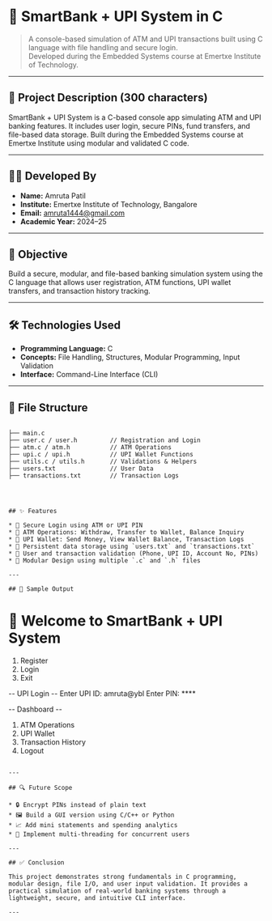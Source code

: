 # 🏦 SmartBank + UPI System in C

> A console-based simulation of ATM and UPI transactions built using C language with file handling and secure login.  
> Developed during the Embedded Systems course at Emertxe Institute of Technology.

---

## 📄 Project Description (300 characters)

SmartBank + UPI System is a C-based console app simulating ATM and UPI banking features. It includes user login, secure PINs, fund transfers, and file-based data storage. Built during the Embedded Systems course at Emertxe Institute using modular and validated C code.

---

## 👩‍💻 Developed By

- **Name:** Amruta Patil  
- **Institute:** Emertxe Institute of Technology, Bangalore  
- **Email:** amruta1444@gmail.com  
- **Academic Year:** 2024–25  

---

## 🎯 Objective

Build a secure, modular, and file-based banking simulation system using the C language that allows user registration, ATM functions, UPI wallet transfers, and transaction history tracking.

---

## 🛠️ Technologies Used

- **Programming Language:** C  
- **Concepts:** File Handling, Structures, Modular Programming, Input Validation  
- **Interface:** Command-Line Interface (CLI)

---

## 📂 File Structure

```

├── main.c
├── user.c / user.h         // Registration and Login
├── atm.c / atm.h           // ATM Operations
├── upi.c / upi.h           // UPI Wallet Functions
├── utils.c / utils.h       // Validations & Helpers
├── users.txt               // User Data
├── transactions.txt        // Transaction Logs




## ✨ Features

* 🔐 Secure Login using ATM or UPI PIN
* 🏧 ATM Operations: Withdraw, Transfer to Wallet, Balance Inquiry
* 📲 UPI Wallet: Send Money, View Wallet Balance, Transaction Logs
* 📁 Persistent data storage using `users.txt` and `transactions.txt`
* 🧾 User and transaction validation (Phone, UPI ID, Account No, PINs)
* 🧩 Modular Design using multiple `.c` and `.h` files

---

## 📸 Sample Output

```
🏦 Welcome to SmartBank + UPI System
=====================================
1. Register
2. Login
3. Exit

-- UPI Login --
Enter UPI ID: amruta@ybl
Enter PIN: ****

-- Dashboard --
1. ATM Operations
2. UPI Wallet
3. Transaction History
4. Logout
```

---

## 🔍 Future Scope

* 🔒 Encrypt PINs instead of plain text
* 🖼️ Build a GUI version using C/C++ or Python
* 📈 Add mini statements and spending analytics
* 🧠 Implement multi-threading for concurrent users

---

## ✅ Conclusion

This project demonstrates strong fundamentals in C programming, modular design, file I/O, and user input validation. It provides a practical simulation of real-world banking systems through a lightweight, secure, and intuitive CLI interface.

---

